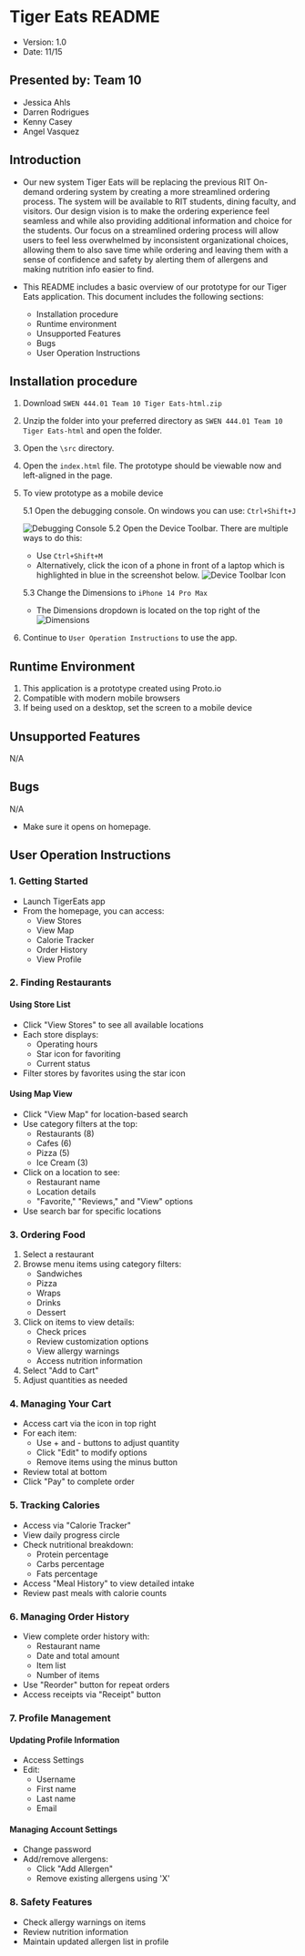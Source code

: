 # Tiger Eats README
- Version: 1.0
- Date: 11/15

## Presented by: Team 10
- Jessica Ahls
- Darren Rodrigues
- Kenny Casey
- Angel Vasquez

## Introduction
- Our new system Tiger Eats will be replacing the previous RIT On-demand ordering system by creating a more streamlined ordering process. The system will be available to RIT students, dining faculty, and visitors. Our design vision is to make the ordering experience feel seamless and while also providing additional information and choice for the students. Our focus on a streamlined ordering process will allow users to feel less overwhelmed by inconsistent organizational choices, allowing them to also save time while ordering and leaving them with a sense of confidence and safety by alerting them of allergens and making nutrition info easier to find.

- This README includes a basic overview of our prototype for our Tiger Eats application. This document includes the following sections:
    - Installation procedure
    - Runtime environment
    - Unsupported Features
    - Bugs 
    - User Operation Instructions

## Installation procedure 
1. Download `SWEN 444.01 Team 10 Tiger Eats-html.zip`
2. Unzip the folder into your preferred directory as `SWEN 444.01 Team 10 Tiger Eats-html` and open the folder.
3. Open the `\src` directory.
4. Open the `index.html` file. The prototype should be viewable now and     left-aligned in the page.
5. To view prototype as a mobile device
    
    5.1 Open the debugging console. On windows you can use: `Ctrl+Shift+J`

    ![Debugging Console](docs/debugging-console.png)
    5.2 Open the Device Toolbar. There are multiple ways to do this:
    -  Use `Ctrl+Shift+M`
    - Alternatively, click the icon of a phone in front of a laptop which is highlighted in blue in the screenshot below. 
    ![Device Toolbar Icon](docs/device-toolbar-icon.png)
    
    5.3 Change the Dimensions to `iPhone 14 Pro Max`
    - The Dimensions dropdown is located on the top right of the 
    ![Dimensions](docs/dimensions.png)
6. Continue to `User Operation Instructions` to use the app.

## Runtime Environment
1. This application is a prototype created using Proto.io
2. Compatible with modern mobile browsers
3. If being used on a desktop, set the screen to a mobile device

## Unsupported Features
N/A

## Bugs 
N/A
- Make sure it opens on homepage.

## User Operation Instructions

### 1. Getting Started
- Launch TigerEats app
- From the homepage, you can access:
  - View Stores
  - View Map
  - Calorie Tracker
  - Order History
  - View Profile

### 2. Finding Restaurants
#### Using Store List
- Click "View Stores" to see all available locations
- Each store displays:
  - Operating hours
  - Star icon for favoriting
  - Current status
- Filter stores by favorites using the star icon

#### Using Map View
- Click "View Map" for location-based search
- Use category filters at the top:
  - Restaurants (8)
  - Cafes (6)
  - Pizza (5)
  - Ice Cream (3)
- Click on a location to see:
  - Restaurant name
  - Location details
  - "Favorite," "Reviews," and "View" options
- Use search bar for specific locations

### 3. Ordering Food
1. Select a restaurant
2. Browse menu items using category filters:
   - Sandwiches
   - Pizza
   - Wraps
   - Drinks
   - Dessert
3. Click on items to view details:
   - Check prices
   - Review customization options
   - View allergy warnings
   - Access nutrition information
4. Select "Add to Cart"
5. Adjust quantities as needed

### 4. Managing Your Cart
- Access cart via the icon in top right
- For each item:
  - Use + and - buttons to adjust quantity
  - Click "Edit" to modify options
  - Remove items using the minus button
- Review total at bottom
- Click "Pay" to complete order

### 5. Tracking Calories
- Access via "Calorie Tracker"
- View daily progress circle
- Check nutritional breakdown:
  - Protein percentage
  - Carbs percentage
  - Fats percentage
- Access "Meal History" to view detailed intake
- Review past meals with calorie counts

### 6. Managing Order History
- View complete order history with:
  - Restaurant name
  - Date and total amount
  - Item list
  - Number of items
- Use "Reorder" button for repeat orders
- Access receipts via "Receipt" button

### 7. Profile Management
#### Updating Profile Information
- Access Settings
- Edit:
  - Username
  - First name
  - Last name
  - Email

#### Managing Account Settings
- Change password
- Add/remove allergens:
  - Click "Add Allergen"
  - Remove existing allergens using 'X'

### 8. Safety Features
- Check allergy warnings on items
- Review nutrition information
- Maintain updated allergen list in profile
